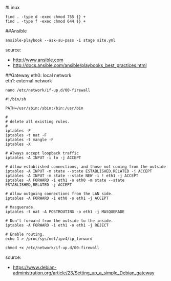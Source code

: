 #Linux
```
find . -type d -exec chmod 755 {} +
find . -type f -exec chmod 644 {} +
```
##Ansible
```
ansible-playbook --ask-su-pass -i stage site.yml
```

source:
* http://www.ansible.com
* http://docs.ansible.com/ansible/playbooks_best_practices.html


##Gateway
eth0: local network  
eth1: external network

`nano /etc/network/if-up.d/00-firewall`

```
#!/bin/sh

PATH=/usr/sbin:/sbin:/bin:/usr/bin

#
# delete all existing rules.
#
iptables -F
iptables -t nat -F
iptables -t mangle -F
iptables -X

# Always accept loopback traffic
iptables -A INPUT -i lo -j ACCEPT

# Allow established connections, and those not coming from the outside
iptables -A INPUT -m state --state ESTABLISHED,RELATED -j ACCEPT
iptables -A INPUT -m state --state NEW -i ! eth1 -j ACCEPT
iptables -A FORWARD -i eth1 -o eth0 -m state --state ESTABLISHED,RELATED -j ACCEPT

# Allow outgoing connections from the LAN side.
iptables -A FORWARD -i eth0 -o eth1 -j ACCEPT

# Masquerade.
iptables -t nat -A POSTROUTING -o eth1 -j MASQUERADE

# Don't forward from the outside to the inside.
iptables -A FORWARD -i eth1 -o eth1 -j REJECT

# Enable routing.
echo 1 > /proc/sys/net/ipv4/ip_forward
```

`chmod +x /etc/network/if-up.d/00-firewall`

source: 
* https://www.debian-administration.org/article/23/Setting_up_a_simple_Debian_gateway
